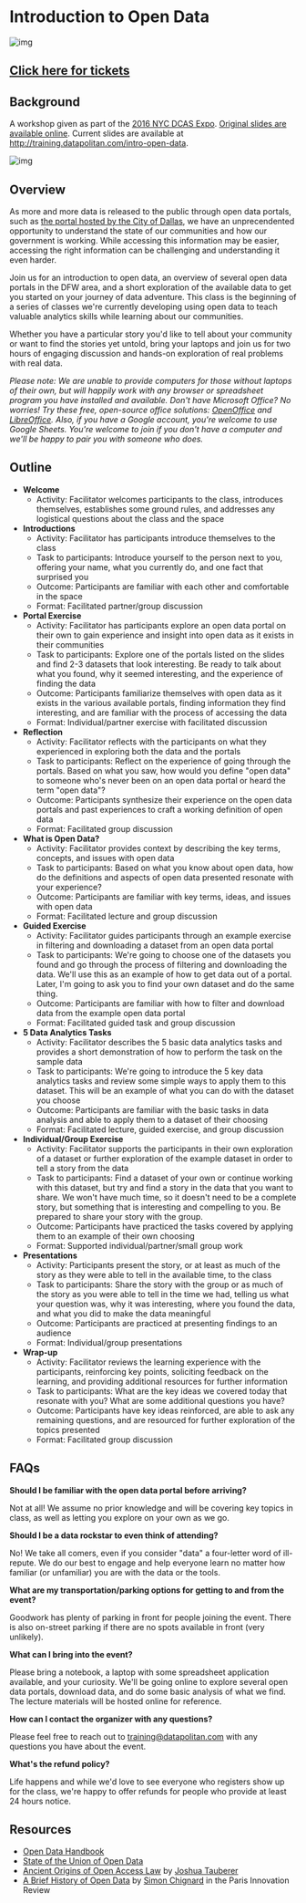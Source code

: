 # Introduction to Open Data

![img](images/event_cover.png)

## [Click here for tickets](https://www.eventbrite.com/e/seeing-dallas-in-data-an-introduction-to-open-data-in-dfw-tickets-55724131377?aff=github)

## Background
A workshop given as part of the [2016 NYC DCAS Expo](http://www.nyc.gov/html/dcas/downloads/pdf/misc/expo2016.pdf). [Original slides are available online](http://www.datapolitan.com/talks_lectures/20160108_OpenDataExpo). Current slides are available at http://training.datapolitan.com/intro-open-data.

![img](images/expo2016_14.jpg)

## Overview
As more and more data is released to the public through open data portals, such as [the portal hosted by the City of Dallas](https://www.dallasopendata.com/), we have an unprecendented opportunity to understand the state of our communities and how our government is working. While accessing this information may be easier, accessing the right information can be challenging and understanding it even harder.

Join us for an introduction to open data, an overview of several open data portals in the DFW area, and a short exploration of the available data to get you started on your journey of data adventure. This class is the beginning of a series of classes we're currently developing using open data to teach valuable analytics skills while learning about our communities.

Whether you have a particular story you'd like to tell about your community or want to find the stories yet untold, bring your laptops and join us for two hours of engaging discussion and hands-on exploration of real problems with real data.

_Please note: We are unable to provide computers for those without laptops of their own, but will happily work with any browser or spreadsheet program you have installed and available. Don't have Microsoft Office? No worries! Try these free, open-source office solutions: [OpenOffice](https://www.openoffice.org/) and [LibreOffice](https://www.libreoffice.org/). Also, if you have a Google account, you're welcome to use Google Sheets. You're welcome to join if you don't have a computer and we'll be happy to pair you with someone who does._

## Outline
+ **Welcome**
	+ Activity: Facilitator welcomes participants to the class, introduces themselves, establishes some ground rules, and addresses any logistical questions about the class and the space
+ **Introductions**
	+ Activity: Facilitator has participants introduce themselves to the class
	+ Task to participants: Introduce yourself to the person next to you, offering your name, what you currently do, and one fact that surprised you
	+ Outcome: Participants are familiar with each other and comfortable in the space
	+ Format: Facilitated partner/group discussion
+ **Portal Exercise**
	+ Activity: Facilitator has participants explore an open data portal on their own to gain experience and insight into open data as it exists in their communities
	+ Task to participants: Explore one of the portals listed on the slides and find 2-3 datasets that look interesting. Be ready to talk about what you found, why it seemed interesting, and the experience of finding the data
	+ Outcome: Participants familiarize themselves with open data as it exists in the various available portals, finding information they find interesting, and are familiar with the process of accessing the data
	+ Format: Individual/partner exercise with facilitated discussion
+ **Reflection** 
	+ Activity: Facilitator reflects with the participants on what they experienced in exploring both the data and the portals
	+ Task to participants: Reflect on the experience of going through the portals. Based on what you saw, how would you define "open data" to someone who's never been on an open data portal or heard the term "open data"?
	+ Outcome: Participants synthesize their experience on the open data portals and past experiences to craft a working definition of open data
	+ Format: Facilitated group discussion
+ **What is Open Data?**
	+ Activity: Facilitator provides context by describing the key terms, concepts, and issues with open data
	+ Task to participants: Based on what you know about open data, how do the definitions and aspects of open data presented resonate with your experience?
	+ Outcome: Participants are familiar with key terms, ideas, and issues with open data
	+ Format: Facilitated lecture and group discussion
+ **Guided Exercise**
	+ Activity: Facilitator guides participants through an example exercise in filtering and downloading a dataset from an open data portal
	+ Task to participants: We're going to choose one of the datasets you found and go through the process of filtering and downloading the data. We'll use this as an example of how to get data out of a portal. Later, I'm going to ask you to find your own dataset and do the same thing. 
	+ Outcome: Participants are familiar with how to filter and download data from the example open data portal
	+ Format: Facilitated guided task and group discussion
+ **5 Data Analytics Tasks**
	+ Activity: Facilitator describes the 5 basic data analytics tasks and provides a short demonstration of how to perform the task on the sample data
	+ Task to participants: We're going to introduce the 5 key data analytics tasks and review some simple ways to apply them to this dataset. This will be an example of what you can do with the dataset you choose
	+ Outcome: Participants are familiar with the basic tasks in data analysis and able to apply them to a dataset of their choosing
	+ Format: Facilitated lecture, guided exercise, and group discussion
+ **Individual/Group Exercise**
	+ Activity: Facilitator supports the participants in their own exploration of a dataset or further exploration of the example dataset in order to tell a story from the data
	+ Task to participants: Find a dataset of your own or continue working with this dataset, but try and find a story in the data that you want to share. We won't have much time, so it doesn't need to be a complete story, but something that is interesting and compelling to you. Be prepared to share your story with the group.
	+ Outcome: Participants have practiced the tasks covered by applying them to an example of their own choosing
	+ Format: Supported individual/partner/small group work
+ **Presentations**
	+ Activity: Participants present the story, or at least as much of the story as they were able to tell in the available time, to the class
	+ Task to participants: Share the story with the group or as much of the story as you were able to tell in the time we had, telling us what your question was, why it was interesting, where you found the data, and what you did to make the data meaningful
	+ Outcome: Participants are practiced at presenting findings to an audience
	+ Format: Individual/group presentations
+ **Wrap-up**
	+ Activity: Facilitator reviews the learning experience with the participants, reinforcing key points, soliciting feedback on the learning, and providing additional resources for further information
	+ Task to participants: What are the key ideas we covered today that resonate with you? What are some additional questions you have?
	+ Outcome: Participants have key ideas reinforced, are able to ask any remaining questions, and are resourced for further exploration of the topics presented
	+ Format: Facilitated group discussion

## FAQs

**Should I be familiar with the open data portal before arriving?**

Not at all! We assume no prior knowledge and will be covering key topics in class, as well as letting you explore on your own as we go.

**Should I be a data rockstar to even think of attending?**

No! We take all comers, even if you consider "data" a four-letter word of ill-repute. We do our best to engage and help everyone learn no matter how familiar (or unfamiliar) you are with the data or the tools.

**What are my transportation/parking options for getting to and from the event?**

Goodwork has plenty of parking in front for people joining the event. There is also on-street parking if there are no spots available in front (very unlikely).

**What can I bring into the event?**

Please bring a notebook, a laptop with some spreadsheet application available, and your curiosity. We'll be going online to explore several open data portals, download data, and do some basic analysis of what we find. The lecture materials will be hosted online for reference.

**How can I contact the organizer with any questions?**

Please feel free to reach out to training@datapolitan.com with any questions you have about the event.

**What's the refund policy?**

Life happens and while we'd love to see everyone who registers show up for the class, we're happy to offer refunds for people who provide at least 24 hours notice.

## Resources
+ [Open Data Handbook](http://opendatahandbook.org/)
+ [State of the Union of Open Data](https://www.datafoundation.org/the-state-of-the-union-of-open-data-ed-3)
+ [Ancient Origins of Open Access Law](https://opengovdata.io/2014/ancient-origins-open-access-to-law/) by [Joshua Tauberer](https://razor.occams.info/)
+ [A Brief History of Open Data](http://parisinnovationreview.com/articles-en/a-brief-history-of-open-data) by [Simon Chignard](https://donneesouvertes.info/) in the Paris Innovation Review

